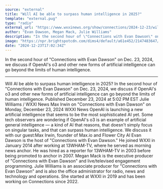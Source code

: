 ```yaml
---
source: "external"
title: "Will AI be able to surpass human intelligence in 2025?"
template: "external.pug"
type: "radio"
external_url: "https://www.wxxinews.org/show/connections/2024-12-23/will-ai-be-able-to-surpass-human-intelligence-in-2025"
author: "Evan Dawson, Megan Mack, Julie Williams"
description: "In the second hour of \"Connections with Evan Dawson\" on Dec. 23, 2024, we discuss if OpenAI's o3 and other new forms of artificial intelligence can go beyond the limits of human intelligence."
image: "https://npr.brightspotcdn.com/dims4/default/a61e452/2147483647/strip/true/crop/1024x538+0+0/resize/1200x630!/quality/90/?url=http%3A%2F%2Fnpr-brightspot.s3.amazonaws.com%2F99%2F69%2Fb36dd77e4060bc9b2461e3bddfda%2Fimage-7.jpg"
date: "2024-12-23T17:02:34Z"
---
```


In the second hour of "Connections with Evan Dawson" on Dec. 23, 2024, we discuss if OpenAI's o3 and other new forms of artificial intelligence can go beyond the limits of human intelligence.

---

Will AI be able to surpass human intelligence in 2025?
In the second hour of "Connections with Evan Dawson" on Dec. 23, 2024, we discuss if OpenAI's o3 and other new forms of artificial intelligence can go beyond the limits of human intelligence.
Published December 23, 2024 at 5:02 PM EST
Julie Williams
/
WXXI News Max Irwin on "Connections with Evan Dawson" on Monday, December 23, 2024
WXXI News
OpenAI is launching a new artificial intelligence that seems to be the most sophisticated AI yet. Some tech observers are wondering if OpenAI's o3 is an example of artificial general intelligence — a kind of AI that reasons, that doesn't simply focus on singular tasks, and that can surpass human intelligence. We discuss it with our guest:Max Irwin, founder of Max.io and Flower City AI
Evan Dawson is the host of "Connections with Evan Dawson." He joined WXXI in January 2014 after working at 13WHAM-TV, where he served as morning news anchor. He was hired as a reporter for 13WHAM-TV in 2003 before being promoted to anchor in 2007.
Megan Mack is the executive producer of "Connections with Evan Dawson" and live/televised engagement programming.
Julie Williams is an associate producer for "Connections with Evan Dawson" and is also the office administrator for radio, news and technology and operations. She started at WXXI in 2019 and has been working on Connections since 2022.
